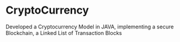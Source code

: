 # CryptoCurrency
Developed a Cryptocurrency Model in JAVA, implementing a secure Blockchain, a Linked List of Transaction Blocks
